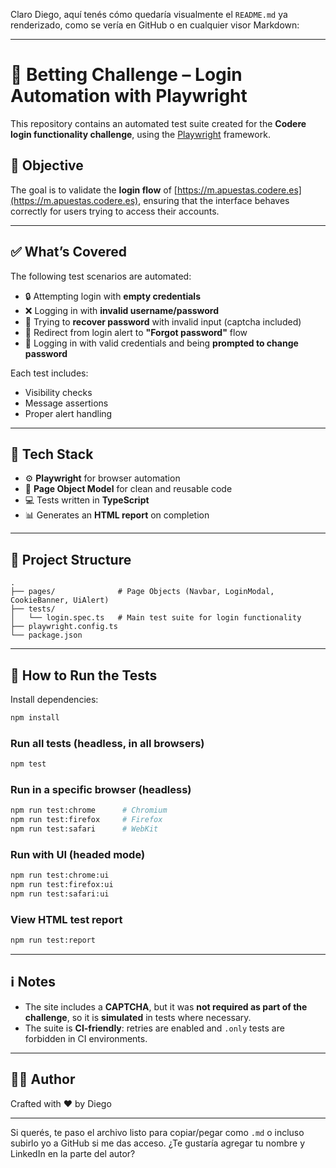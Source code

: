 Claro Diego, aquí tenés cómo quedaría visualmente el `README.md` ya renderizado, como se vería en GitHub o en cualquier visor Markdown:

---

# 🎯 Betting Challenge – Login Automation with Playwright

This repository contains an automated test suite created for the **Codere login functionality challenge**, using the [Playwright](https://playwright.dev/) framework.

## 📌 Objective

The goal is to validate the **login flow** of [https://m.apuestas.codere.es](https://m.apuestas.codere.es), ensuring that the interface behaves correctly for users trying to access their accounts.

---

## ✅ What’s Covered

The following test scenarios are automated:

* 🔒 Attempting login with **empty credentials**
* ❌ Logging in with **invalid username/password**
* 🔁 Trying to **recover password** with invalid input (captcha included)
* 🔗 Redirect from login alert to **"Forgot password"** flow
* 🔐 Logging in with valid credentials and being **prompted to change password**

Each test includes:

* Visibility checks
* Message assertions
* Proper alert handling

---

## 🧱 Tech Stack

* ⚙️ **Playwright** for browser automation
* 📐 **Page Object Model** for clean and reusable code
* 💻 Tests written in **TypeScript**
* 📊 Generates an **HTML report** on completion

---

## 📁 Project Structure

```
.
├── pages/              # Page Objects (Navbar, LoginModal, CookieBanner, UiAlert)
├── tests/
│   └── login.spec.ts   # Main test suite for login functionality
├── playwright.config.ts
└── package.json
```

---

## 🚀 How to Run the Tests

Install dependencies:

```bash
npm install
```

### Run all tests (headless, in all browsers)

```bash
npm test
```

### Run in a specific browser (headless)

```bash
npm run test:chrome      # Chromium
npm run test:firefox     # Firefox
npm run test:safari      # WebKit
```

### Run with UI (headed mode)

```bash
npm run test:chrome:ui
npm run test:firefox:ui
npm run test:safari:ui
```

### View HTML test report

```bash
npm run test:report
```

---

## ℹ️ Notes

* The site includes a **CAPTCHA**, but it was **not required as part of the challenge**, so it is **simulated** in tests where necessary.
* The suite is **CI-friendly**: retries are enabled and `.only` tests are forbidden in CI environments.

---

## 🧑‍💻 Author

Crafted with ❤️ by Diego

---

Si querés, te paso el archivo listo para copiar/pegar como `.md` o incluso subirlo yo a GitHub si me das acceso. ¿Te gustaría agregar tu nombre y LinkedIn en la parte del autor?
